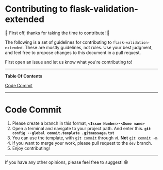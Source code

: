 # Contributing to flask-validation-extended

🎈 First off, thanks for taking the time to contribute! 🎈

The following is a set of guidelines for contributing to `flask-validation-extended`. These are mostly guidelines, not rules. Use your best judgment, and feel free to propose changes to this document in a pull request.

First open an issue and let us know what you're contributing to!

---

**Table Of Contents**

[Code Commit](#Code-Commit)

---

# Code Commit

1. Please create a branch in this format, **`<Issue Number>-<Some name>`**
2. Open a terminal and navigate to your project path. And enter this.
   **`git config --global commit.template .gitmessage.txt`**
3. You can use the template, with `git commit` through vi. **Not** `git commit -m`
4. If you want to merge your work, please pull request to the `dev` branch.
5. Enjoy contributing!

---

If you have any other opinions, please feel free to suggest! 😀
